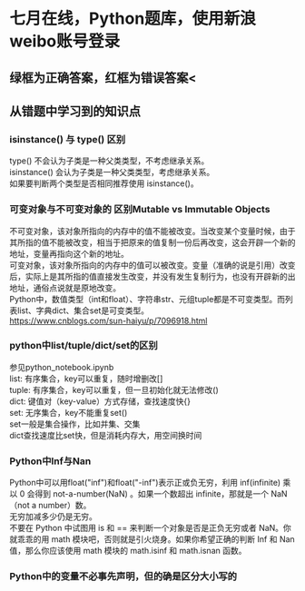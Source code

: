 # 七月在线，Python题库，使用新浪weibo账号登录

## 绿框为正确答案，红框为错误答案<

## 从错题中学习到的知识点
### isinstance() 与 type() 区别
type() 不会认为子类是一种父类类型，不考虑继承关系。<br />
isinstance() 会认为子类是一种父类类型，考虑继承关系。<br />
如果要判断两个类型是否相同推荐使用 isinstance()。<br />
### 可变对象与不可变对象的 区别Mutable vs Immutable Objects
不可变对象，该对象所指向的内存中的值不能被改变。当改变某个变量时候，由于其所指的值不能被改变，相当于把原来的值复制一份后再改变，这会开辟一个新的地址，变量再指向这个新的地址。<br />
可变对象，该对象所指向的内存中的值可以被改变。变量（准确的说是引用）改变后，实际上是其所指的值直接发生改变，并没有发生复制行为，也没有开辟新的出地址，通俗点说就是原地改变。<br />Python中，数值类型（int和float）、字符串str、元组tuple都是不可变类型。而列表list、字典dict、集合set是可变类型。<br />
https://www.cnblogs.com/sun-haiyu/p/7096918.html<br />
### python中list/tuple/dict/set的区别
参见python_notebook.ipynb<br />
list:  有序集合，key可以重复，随时增删改[]<br />
tuple: 有序集合，key可以重复，但一旦初始化就无法修改()<br />
dict:  键值对（key-value）方式存储，查找速度快{}<br />
set:   无序集合，key不能重复set()<br />
set一般是集合操作，比如并集、交集<br />
dict查找速度比set快，但是消耗内存大，用空间换时间<br />
### Python中Inf与Nan
Python中可以用float("inf")和float("-inf")表示正或负无穷，利用 inf(infinite) 乘以 0 会得到 not-a-number(NaN) 。如果一个数超出 infinite，那就是一个 NaN（not a number）数。<br />
无穷加减多少仍是无穷。<br />
不要在 Python 中试图用 is 和 == 来判断一个对象是否是正负无穷或者 NaN。你就乖乖的用 math 模块吧，否则就是引火烧身。如果你希望正确的判断 Inf 和 Nan 值，那么你应该使用 math 模块的 math.isinf 和 math.isnan 函数。<br />
### Python中的变量不必事先声明，但的确是区分大小写的
### 
### 
### 
### 
### 
### 
### 
### 
### 
### 